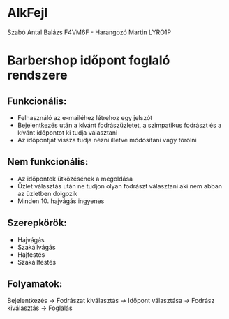 # AlkFejl
Szabó Antal Balázs F4VM6F - Harangozó Martin LYRO1P
# Barbershop időpont foglaló rendszere
## Funkcionális: 
* Felhasználó az e-mailéhez létrehoz egy jelszót
* Bejelentkezés után a kívánt fodrászüzletet, a szimpatikus fodrászt és a kívánt időpontot ki tudja választani
* Az időpontját vissza tudja nézni illetve módosítani vagy törölni
## Nem funkcionális: 
* Az időpontok ütközésének a megoldása
* Üzlet választás után ne tudjon olyan fodrászt választani aki nem abban az üzletben dolgozik
* Minden 10. hajvágás ingyenes
                  
## Szerepkörök: 
* Hajvágás
* Szakállvágás
* Hajfestés
* Szakállfestés
             
## Folyamatok: 
Bejelentkezés -> Fodrászat kiválasztás -> Időpont választása -> Fodrász kiválasztás -> Foglalás
